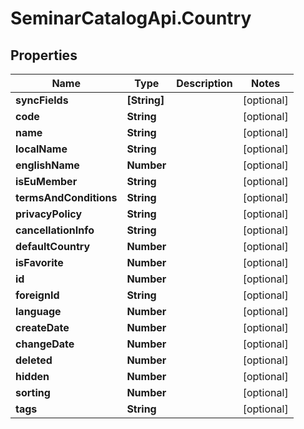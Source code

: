 # SeminarCatalogApi.Country

## Properties
Name | Type | Description | Notes
------------ | ------------- | ------------- | -------------
**syncFields** | **[String]** |  | [optional] 
**code** | **String** |  | [optional] 
**name** | **String** |  | [optional] 
**localName** | **String** |  | [optional] 
**englishName** | **Number** |  | [optional] 
**isEuMember** | **String** |  | [optional] 
**termsAndConditions** | **String** |  | [optional] 
**privacyPolicy** | **String** |  | [optional] 
**cancellationInfo** | **String** |  | [optional] 
**defaultCountry** | **Number** |  | [optional] 
**isFavorite** | **Number** |  | [optional] 
**id** | **Number** |  | [optional] 
**foreignId** | **String** |  | [optional] 
**language** | **Number** |  | [optional] 
**createDate** | **Number** |  | [optional] 
**changeDate** | **Number** |  | [optional] 
**deleted** | **Number** |  | [optional] 
**hidden** | **Number** |  | [optional] 
**sorting** | **Number** |  | [optional] 
**tags** | **String** |  | [optional] 


